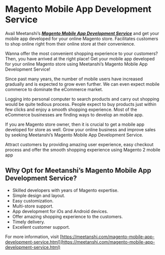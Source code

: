# Magento Mobile App Development Service


Avail Meetanshi’s ***[Magento Mobile App Development Service](https://meetanshi.com/magento-mobile-app-development-service.html)***  and get your mobile app developed for your online Magento store. Facilitates customers to shop online right from their online store at their convenience.


Wanna offer the most convenient shopping experience to your customers? Then, you have arrived at the right place! Get your mobile app developed for your online Magento store using Meetanshi’s Magento Mobile App Development Service!

Since past many years, the number of mobile users have increased gradually and is expected to grow even further. We can even expect mobile commerce to dominate the eCommerce market.

Logging into personal computer to search products and carry out shopping would be quite tedious process. People expect to buy products just within few clicks and enjoy a smooth shopping experience. Most of the eCommerce businesses are finding ways to develop an mobile app.

If you are Magento store owner, then it is crucial to get a mobile app developed for store as well. Grow your online business and improve sales by seeking Meetanshi’s Magento Mobile App Development Service.

Attract customers by providing amazing user experience, easy checkout process and offer the smooth shopping experience using Magento 2 mobile app

##  Why Opt for Meetanshi’s Magento Mobile App Development Service?

* Skilled developers with years of Magento expertise.
* Simple design and layout.
* Easy customization.
* Multi-store support.
* App development for iOs and Android devices.
* Offer amazing shopping experience to the customers.
* Timely delivery.
* Excellent customer support.

For more information, visit [https://meetanshi.com/magento-mobile-app-development-service.html](https://meetanshi.com/magento-mobile-app-development-service.html)




